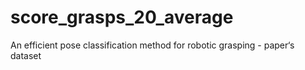 # score_grasps_20_average
An efficient pose classification method for robotic grasping - paper‘s dataset
